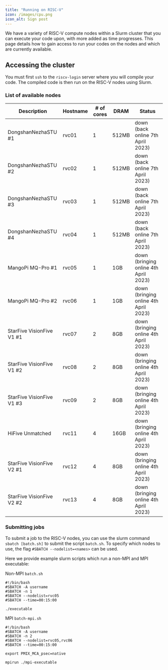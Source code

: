 ```yaml
---
title: "Running on RISC-V"
icon: /images/cpu.png
icon_alt: Sign post
---
```


We have a variety of RISC-V compute nodes within a Slurm cluster that you can execute your code upon, with more added as time progresses. This page details how to gain access to run your codes on the nodes and which are currently available.

## Accessing the cluster

You must first `ssh` to the `riscv-login` server where you will compile your code. The compiled code is then run on the RISC-V nodes using Slurm.

### List of available nodes

| Description  | Hostname | # of cores | DRAM | Status |
| ------------- | ------------- |  ------------- | ------------- | ------------- | 
| DongshanNezhaSTU #1 | rvc01 | 1 | 512MB | down <br />(back online 7th April 2023) |
| DongshanNezhaSTU #2 | rvc02 | 1 | 512MB | down <br />(back online 7th April 2023) |
| DongshanNezhaSTU #3 | rvc03 | 1 | 512MB | down <br />(back online 7th April 2023)|
| DongshanNezhaSTU #4 | rvc04 | 1 | 512MB | down <br />(back online 7th April 2023) |
| MangoPi MQ-Pro #1 | rvc05 | 1 | 1GB | down <br />(bringing online 4th April 2023) |
| MangoPi MQ-Pro #2 | rvc06 | 1 | 1GB | down <br />(bringing online 4th April 2023) |
| StarFive VisionFive V1 #1 | rvc07 | 2 | 8GB | down <br />(bringing online 4th April 2023) |
| StarFive VisionFive V1 #2 | rvc08 | 2 | 8GB | down <br />(bringing online 4th April 2023) |
| StarFive VisionFive V1 #3 | rvc09 | 2 | 8GB | down <br />(bringing online 4th April 2023) |
| HiFive Unmatched  | rvc11 | 4 | 16GB | down <br />(bringing online 4th April 2023) |
| StarFive VisionFive V2 #1 | rvc12 | 4 | 8GB | down <br />(bringing online 4th April 2023) |
| StarFive VisionFive V2 #2 | rvc13 | 4 | 8GB | down <br />(bringing online 4th April 2023) |

### Submitting jobs

To submit a job to the RISC-V nodes, you can use the slurm command `sbatch [batch.sh]` to submit the script `batch.sh`. To specify which nodes to use, the flag `#SBATCH --nodelist=<names>` can be used.

Here we provide example slurm scripts which run a non-MPI and MPI executable:

Non-MPI `batch.sh`
```console
#!/bin/bash
#SBATCH -A username
#SBATCH -n 1
#SBATCH --nodelist=rvc05
#SBATCH --time=00:15:00

./executable
```



MPI `batch-mpi.sh`
```console
#!/bin/bash
#SBATCH -A username
#SBATCH -n 2
#SBATCH --nodelist=rvc05,rvc06
#SBATCH --time=00:15:00

export PMIX_MCA_psec=native

mpirun ./mpi-executable
```

